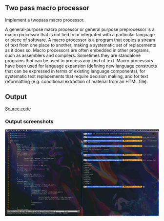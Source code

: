 ## Two pass macro processor

Implement a twopass macro processor.

A general-purpose macro processor or general purpose preprocessor is a macro processor that is not tied to or integrated with a particular language or piece of software. A macro processor is a program that copies a stream of text from one place to another, making a systematic set of replacements as it does so. Macro processors are often embedded in other programs, such as assemblers and compilers. Sometimes they are standalone programs that can be used to process any kind of text. Macro processors have been used for language expansion (defining new language constructs that can be expressed in terms of existing language components), for systematic text replacements that require decision making, and for text reformatting (e.g. conditional extraction of material from an HTML file).

## Output

[Source code](macrotwopass.c)

### Output screenshots

![](macro.jpg)
